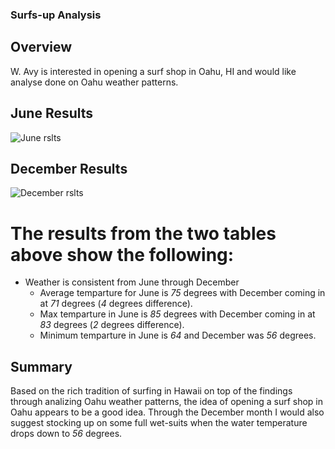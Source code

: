 ### Surfs-up Analysis

## Overview

W. Avy is interested in opening a surf shop in Oahu, HI and would like analyse done on Oahu weather patterns.

## June Results

![June rslts](https://user-images.githubusercontent.com/79024998/127777637-1b5e79f0-2cc6-4265-a522-d14ff998b53a.PNG)

## December Results

![December rslts](https://user-images.githubusercontent.com/79024998/127777671-f5b43920-c718-4b7a-9a96-fa0b96b73be5.PNG)

# The results from the two tables above show the following:
- Weather is consistent from June through December
  - Average temparture for June is *75* degrees with December coming in at *71* degrees (*4* degrees difference).
  - Max temparture in June is *85* degrees with December coming in at *83* degrees (*2* degrees difference).
  - Minimum temparture in June is *64* and December was *56* degrees.

## Summary

Based on the rich tradition of surfing in Hawaii on top of the findings through analizing Oahu weather patterns, the idea of opening a surf shop in Oahu appears to be a good idea. Through the December month I would also suggest stocking up on some full wet-suits when the water temperature drops down to *56* degrees.


 

